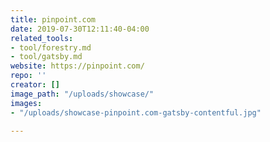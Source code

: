 ```yaml
---
title: pinpoint.com
date: 2019-07-30T12:11:40-04:00
related_tools:
- tool/forestry.md
- tool/gatsby.md
website: https://pinpoint.com/
repo: ''
creator: []
image_path: "/uploads/showcase/"
images:
- "/uploads/showcase-pinpoint.com-gatsby-contentful.jpg"

---
```

